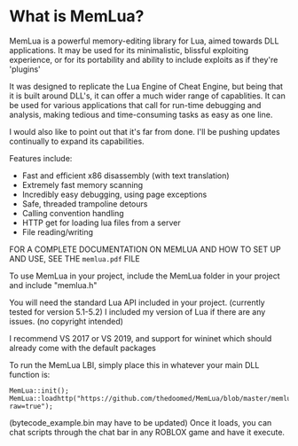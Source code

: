# What is MemLua?
MemLua is a powerful memory-editing library for Lua, aimed towards DLL applications.
It may be used for its minimalistic, blissful exploiting experience, or for its
portability and ability to include exploits as if they're 'plugins'

It was designed to replicate the Lua Engine of Cheat Engine, but being
that it is built around DLL's, it can offer a much wider range of capablities.
It can be used for various applications that call for run-time debugging
and analysis, making tedious and time-consuming tasks as easy as one line.

I would also like to point out that it's far from done.
I'll be pushing updates continually to expand its capabilities.

Features include:
- Fast and efficient x86 disassembly (with text translation)
- Extremely fast memory scanning
- Incredibly easy debugging, using page exceptions
- Safe, threaded trampoline detours
- Calling convention handling
- HTTP get for loading lua files from a server
- File reading/writing

FOR A COMPLETE DOCUMENTATION ON MEMLUA AND HOW TO SET UP AND USE, SEE THE `memlua.pdf` FILE

To use MemLua in your project, include the MemLua folder in your project
and include "memlua.h"

You will need the standard Lua API included in your project. (currently tested for version 5.1-5.2)
I included my version of Lua if there are any issues. (no copyright intended)

I recommend VS 2017 or VS 2019,
and support for wininet which should already come
with the default packages

To run the MemLua LBI, simply place this in whatever your main DLL function is:

```
MemLua::init();
MemLua::loadhttp("https://github.com/thedoomed/MemLua/blob/master/memlua_lbi.lua?raw=true");
```
(bytecode_example.bin may have to be updated)
Once it loads, you can chat scripts through the chat bar in any ROBLOX game and have it execute.
